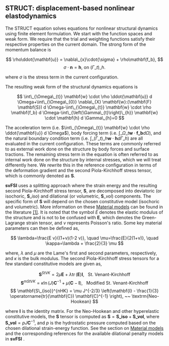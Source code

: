 ## STRUCT: displacement-based nonlinear elastodynamics

The STRUCT equation solves equations for nonlinear structural dynamics using finite element formulation. We start with the function spaces and weak form. We require that the trial and weighting functions satisfy their respective properties on the current domain. The strong form of the momentum balance is

$$ \rho\ddot{\mathbf{u}} = \nabla\_{x}\cdot{\sigma} + \rho\mathbf{f_b}, $$
$$ \sigma\cdot \mathbf{n} = \mathbf{h},~\mathrm{on}~\left(\Gamma\_{t}\right)\_{h}. $$

where $\sigma$ is the stress term in the current configuration.

The resulting weak form of the structural dynamics equations is

$$ \int\_{\Omega\_{t}} \mathbf{w} \cdot \rho \ddot{\mathbf{u}} d \Omega+\int\_{\Omega\_{0}} \nabla\_{X} \mathbf{w}:(\mathbf{F} \mathbf{S}) d \Omega-\int\_{\Omega\_{t}} \mathbf{w} \cdot \rho \mathbf{f_b} d \Omega-\int\_{\left(\Gamma\_{t}\right)\_{h}} \mathbf{w} \cdot \mathbf{h} d \Gamma\_{h}=0 $$

The acceleration term (i.e. $\int\_{\Omega\_{t}} \mathbf{w} \cdot \rho \ddot{\mathbf{u}} d \Omega$), body forcing term (i.e. $\int\_{\Omega\_{t}} \mathbf{w} \cdot \mathbf{f\_b} d \Omega$), and the natural boundary condition term (i.e. $\int\_{\left(\Gamma\_{t}\right)\_{h}} \mathbf{w} \cdot \mathbf{h} d \Gamma\_{h}$) are all evaluated in the current configuration. These terms are commonly referred to as external work done on the structure by body forces and surface tractions. The remaining stress term in the equation is often referred to as internal work done on the structure by internal stresses, which we will treat differently here. We rewrite this in the reference configuration in terms of the deformation gradient and the second Piola-Kirchhoff stress tensor, which is commonly denoted as $\mathbf{S}$.

**svFSI** uses a splitting approach where the strain energy and the resulting second Piola-Kirchhoff stress tensor, $\mathbf{S}$, are decomposed into deviatoric (or isochoric, $\mathbf{S}\_{iso}$) and dilational (or volumetric, $\mathbf{S}\_{vol}$) components. The specific form of $\mathbf{S}$ will depend on the chosen constitutive model (isochoric and volumetric). More information on these <a href="#material-model">Material models</a> can be found in the literature <a href="#ref-1">[1]</a>. It is noted that the symbol $E$ denotes the elastic modulus of the structure and is not to be confused with $\mathbf{E}$, which denotes the Green-Lagrange strain tensor, and $\nu$ represents Poisson's ratio. Some key material parameters can then be defined as,

$$ \lambda=\frac{E v}{(1+v)(1-2 v)}, \quad \mu=\frac{E}{2(1+v)}, \quad \kappa=\lambda + \frac{2}{3} \mu $$

where, $\lambda$ and $\mu$ are the Lame's first and second parameters, respectively, and $\kappa$ is the bulk modulus. The second Piola-Kirchhoff stress tensors for a few standard constitutive models are given as,

$$ \mathbf{S}^{StVK} = 2 \mu \mathbf{E} + \lambda \operatorname{tr}(\mathbf{E}) \mathbf{I}, ~~~ \textrm{St. Venant-Kirchhoff} $$
$$ \mathbf{S}^{mStVK} = \kappa \operatorname{ln}(J) \mathbf{C}^{-1} + \mu(\mathbf{C} - \mathbf{I}), ~~~ \textrm{Modified St. Venant-Kirchhoff} $$
$$ \mathbf{S\_{iso}}^{nHK} = \mu J^{-2/3} \left(\mathbf{I} - \frac{1}{3} \operatorname{tr}(\mathbf{C}) \mathbf{C}^{-1} \right), ~~ \textrm{Neo-Hookean} $$

where $\mathbf{I}$ is the identity matrix. For the Neo-Hookean and other hyperelastic constitutive models, the $\mathbf{S}$ tensor is computed as $\mathbf{S} = \mathbf{S\_{iso}} + \mathbf{S\_{vol}}$, where $\mathbf{S\_{vol}} = p J \mathbf{C}^{-1}$, and $p$ is the hydrostatic pressure computed based on the chosen dilational strain-energy function. See the section on <a href="#material-model">Material models</a> and the corresponding references for the available dilational penalty models in **svFSI** .
